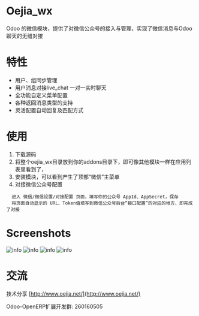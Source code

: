 # Oejia_wx
Odoo 的微信模块，提供了对微信公众号的接入与管理，实现了微信消息与Odoo聊天的无缝对接

# 特性
* 用户、组同步管理
* 用户消息对接live_chat 一对一实时聊天
* 全功能自定义菜单配置
* 各种返回消息类型的支持
* 灵活配置自动回复及匹配方式

# 使用
1. 下载源码
2. 将整个oejia_wx目录放到你的addons目录下，即可像其他模块一样在应用列表里看到了，
3. 安装模块，可以看到产生了顶部“微信”主菜单
4. 对接微信公众号配置
```
  进入 微信/微信设置/对接配置 页面，填写你的公众号 AppId、AppSecret，保存
  将页面自动显示的 URL、Token值填写到微信公众号后台“接口配置”的对应的地方，即完成了对接
```


Screenshots
========
![info](https://github.com/JoneXiong/oejia_wx/raw/master/static/description/2016-01-17_234224.jpg)
![info](https://github.com/JoneXiong/oejia_wx/raw/master/static/description/2016-01-17_234349.jpg)
![info](https://github.com/JoneXiong/oejia_wx/raw/master/static/description/2016-01-18_200713.jpg)
![info](https://github.com/JoneXiong/oejia_wx/raw/master/static/description/2016-01-18_183011.jpg)

# 交流
技术分享
[http://www.oejia.net/](http://www.oejia.net/)

Odoo-OpenERP扩展开发群: 260160505
